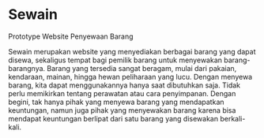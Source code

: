 # Sewain

Prototype Website Penyewaan Barang

Sewain merupakan website yang menyediakan berbagai barang yang dapat disewa, sekaligus tempat bagi pemilik barang untuk menyewakan barang-barangnya. Barang yang tersedia sangat beragam, mulai dari pakaian, kendaraan, mainan, hingga hewan peliharaan yang lucu. Dengan menyewa barang, kita dapat menggunakannya hanya saat dibutuhkan saja. Tidak perlu memikirkan tentang perawatan atau cara penyimpanan. Dengan begini, tak hanya pihak yang menyewa barang yang mendapatkan keuntungan, namun juga pihak yang menyewakan barang karena bisa mendapat keuntungan berlipat dari satu barang yang disewakan berkali-kali.
